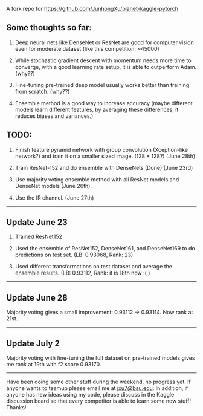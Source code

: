 A fork repo for https://github.com/JunhongXu/planet-kaggle-pytorch

## Some thoughts so far:

1. Deep neural nets like DenseNet or ResNet are good for computer 
vision even for moderate dataset (like this competition: ~45000)

2. While stochastic gradient descent with momentum needs more time to 
converge, with a good learning rate setup, it is able to outperform Adam. (why??)

3. Fine-tuning pre-trained deep model usually works better than training from scratch. (why??)

4. Ensemble method is a good way to increase accuracy 
(maybe different models learn different features, by averaging these differences, it reduces biases and variances.)


## TODO:

1. Finish feature pyramid network with group convolution 
(Xception-like network?) and train it on a smaller sized image. 
(128 * 128?) (June 28th)

2. Train ResNet-152 and do ensemble with DenseNets (Done) (June 23rd)

3. Use majority voting ensemble method with all ResNet models and DenseNet models (June 26th).

4. Use the IR channel. (June 27th)

--------------------------------------
## Update June 23

1. Trained ResNet152

2. Used the ensemble of ResNet152, DenseNet161, and DenseNet169 to do predictions on test set. (LB: 0.93068, Rank: 23)

3. Used different transformations on test dataset and average the ensemble results. (LB: 0.93112, Rank: it is 18th now :(  )

---------------------------------------

## Update June 28

Majority voting gives a small improvement: 0.93112 -> 0.93114. Now rank at 21st.

----------------------------------------
## Update July 2

Majority voting with fine-tuning the full dataset on pre-trained models gives me rank at 19th with f2 score 0.93170.

---------------------------

Have been doing some other stuff during the weekend, no progress yet. If anyone wants to teamup please email me at jxu7@bsu.edu. In addition, if anyone has new ideas using my code, please discuss in the Kaggle discussion board so that every competitor is able to learn some new stuff! Thanks!
